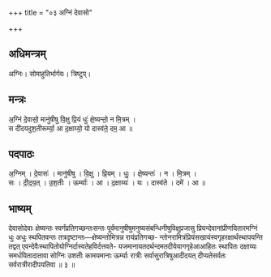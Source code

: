 +++
title = "०३ अग्निं देवासो"

+++
## अधिमन्त्रम्
अग्निः। सोमाहुतिर्भार्गवः। त्रिष्टुप्।

## मन्त्रः
अ॒ग्निं दे॒वासो॒ मानु॑षीषु वि॒क्षु प्रि॒यं धुः॑ क्षे॒ष्यन्तो॒ न मि॒त्रम् ।  
स दी॑दयदुश॒तीरूर्म्या॒ आ द॒क्षाय्यो॒ यो दास्व॑ते॒ दम॒ आ ॥

## पदपाठः
अ॒ग्निम् । दे॒वासः॑ । मानु॑षीषु । वि॒क्षु । प्रि॒यम् । धुः॒ । क्षे॒ष्यन्तः॑ । न । मि॒त्रम् ।  
सः । दी॒द॒य॒त् । उ॒श॒तीः । ऊर्म्याः॑ । आ । द॒क्षाय्यः॑ । यः । दास्व॑ते । दमे॑ । आ ॥

## भाष्यम्
देवासोदेवाः क्षेष्यन्तः स्वर्गंप्रतिगच्छन्तःसन्तः पूर्वंमानुषीषुमनुष्यसंबन्धिनीषुविक्षुप्रजासु प्रियन्देवानांप्रीणयितारमग्निं धुः अधुः स्थपितवन्तः तत्रदृष्टान्तः—क्षेष्यन्तोमित्रन्न रायंप्रतिगच्छ- न्तोनरामित्रंप्रियंसखायंस्वगृहरक्षार्थंस्थापयन्ति तद्वत् एवन्देवैःस्थापितोयोग्निर्दास्वतेहविर्दत्तवते- यजमानायतदर्थन्दमतदीयेयागगृहेआआहितः स्थापितः दक्षाय्यः समर्धयितादातावा सोग्निः उशतीः कामयमानाः ऊर्म्याः रात्रीः सर्वासुरात्रिषुआदीदयत् दीप्यतेसर्वतः सर्वरात्रीरादीपयतिवा ॥ ३ ॥